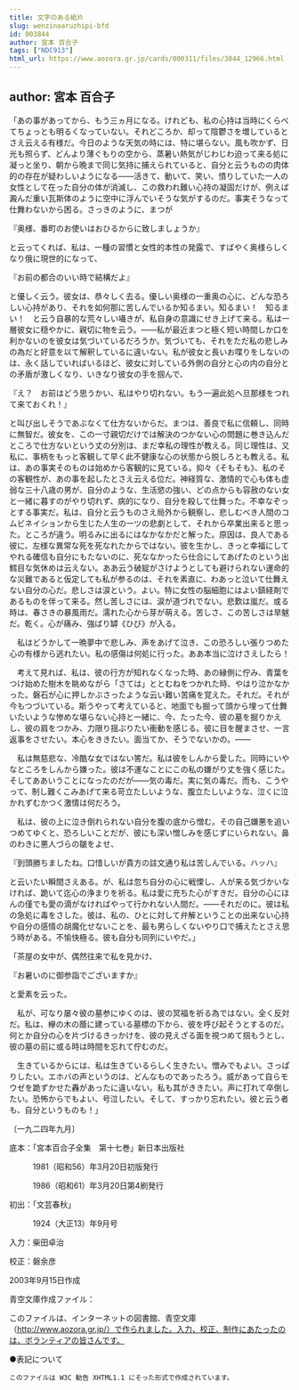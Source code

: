 ```yaml
---
title: 文字のある紙片
slug: wenzinoaruzhipi-bfd
id: 003844
author: 宮本 百合子
tags: ["NDC913"]
html_url: https://www.aozora.gr.jp/cards/000311/files/3844_12966.html
---
```


## author: 宮本 百合子

「あの事があってから、もう三ヵ月になる。けれども、私の心持は当時にくらべてちょっとも明るくなっていない。それどころか、却って陰鬱さを増しているとさえ云える有様だ。今日のような天気の時には、特に堪らない。風も吹かず、日光も照らず、どんより薄ぐもりの空から、蒸暑い熱気がじわじわ迫って来る処に凝っと坐り、朝から晩まで同じ気持に捕えられていると、自分と云うものの肉体的の存在が疑わしいようになる――活きて、動いて、笑い、憤りしていた一人の女性として在った自分の体が消滅し、この救われ難い心持の凝固だけが、例えば澱んだ重い瓦斯体のように空中に浮んでいそうな気がするのだ。事実そうなって仕舞わないから困る。さっきのように、まつが

『奥様、番町のお使いはおひるからに致しましょうか』

と云ってくれば、私は、一種の習慣と女性的本性の発露で、すばやく奥様らしくなり俄に現世的になって、

『お前の都合のいい時で結構だよ』

と優しく云う。彼女は、恭々しく去る。優しい奥様の一重奥の心に、どんな恐ろしい心持があり、それを如何那に苦しんでいるか知るまい。知るまい！　知るまい！　と云う自暴的な荒々しい囁きが、私自身の意識にせき上げて来る。私は一層彼女に穏やかに、親切に物を云う。――私が最近まつと極く短い時間しか口を利かないのを彼女は気づいているだろうか。気づいても、それをただ私の悲しみの為だと好意を以て解釈しているに違いない。私が彼女と長いお喋りをしないのは、永く話していればいるほど、彼女に対している外側の自分と心の内の自分との矛盾が激しくなり、いきなり彼女の手を掴んで、

『え？　お前はどう思うかい、私はやり切れない。もう一遍此処へ旦那様をつれて来ておくれ！』

と叫び出しそうであぶなくて仕方ないからだ。まつは、善良で私に信頼し、同時に無智だ。彼女を、この一寸親切だけでは解決のつかない心の問題に巻き込んだところで仕方ないという丈の分別は、まだ幸私の理性が教える。同じ理性は、又私に、事柄をもっと客観して早く此不健康な心の状態から脱しろとも教える。私は、あの事実そのものは始めから客観的に見ている。抑々《そもそも》、私のその客観性が、あの事を起したとさえ云える位だ。神経質な、激情的で心も体も虚弱な三十八歳の男が、自分のような、生活慾の強い、どの点からも容赦のない女と一緒に暮すのがやり切れず、病的になり、自分を殺して仕舞った。不幸なぞっとする事実だ。私は、自分と云うものさえ局外から観察し、悲しむべき人間のコムビネイションから生じた人生の一ツの悲劇として、それから卒業出来ると思った。ところが違う。明るみに出るにはなかなかだと解った。原因は、良人である彼に、左様な異常な死を死なれたからではない。彼を生かし、きっと幸福にしてやれる確信も自分にもたないのに、死ななかったら仕合にしてあげたのという出鱈目な気休めは云えない。ああ云う破綻がさけようとしても避けられない運命的な災難であると仮定しても私が参るのは、それを素直に、わあっと泣いて仕舞えない自分の心だ。悲しさは涙という。よい。特に女性の脳細胞にはよい鎮経剤であるものを伴って来る。然し苦しさには、涙が道づれでない。悲歎は嵐だ。或る時は、春さきの暴風雨だ。濡れた心から芽が萌える。苦しさ、この苦しさは旱魃だ。乾く。心が痛み、強ばり罅《ひび》が入る。

　私はどうかして一晩夢中で悲しみ、声をあげて泣き、この恐ろしい張りつめた心の有様から逃れたい。私の感傷は何処に行った。ああ本当に泣けさえしたら！

　考えて見れば、私は、彼の行方が知れなくなった時、あの縁側に佇み、青葉をつけ始めた樹木を眺めながら「さては」ととむねをつかれた時、やはり泣かなかった。磐石が心に押しかぶさったような云い難い苦痛を覚えた。それだ。それが今もつづいている。斯うやって考えていると、地面でも掘って頭から埋って仕舞いたいような惨めな堪らない心持と一緒に、今、たった今、彼の墓を掘りかえし、彼の肩をつかみ、力限り揺ぶりたい衝動を感じる。彼に目を醒まさせ、一言返事をさせたい。本心をききたい。面当てか、そうでないかの。――

　私は無慈悲な、冷酷な女ではない筈だ。私は彼をしんから愛した。同時にいやなところをしんから嫌った。彼は不運なことにこの私の嫌がり丈を強く感じた。そしてああいうことになったのだが――気の毒だ。実に気の毒だ。而も、こうやって、制し難くこみあげて来る苛立たしいような、腹立たしいような、泣くに泣かれずむかつく激情は何だろう。

　私は、彼の上に泣き倒れられない自分を腹の底から憎む。その自己嫌悪を追いつめてゆくと、恐ろしいことだが、彼にも深い憎しみを感じずにいられない。鼻のわきに悪人づらの皺をよせ、

『到頭勝ちましたね。口惜しいが貴方の註文通り私は苦しんでいる。ハッハ』

と云いたい瞬間さえある。が、私は忽ち自分の心に戦慄し、人が来る気づかいなければ、跪いて迄心の浄まりを祈る。私は愛に充ちた心がすきだ。自分の心にほんの僅でも愛の滴がなければやって行かれない人間だ。――それだのに。彼は私の急処に毒をさした。彼は、私の、ひとに対して弁解ということの出来ない心持や自分の感情の胡魔化せないことを、最も男らしくないやり口で捕えたとさえ思う時がある。不愉快極る。彼も自分も同列にいやだ。」



「茶屋の女中が、偶然往来で私を見かけ、

『お暑いのに御参詣でございますか』

と愛素を云った。

　私が、可なり屡々彼の墓参にゆくのは、彼の冥福を祈る為ではない。全く反対だ。私は、欅の木の蔭に建っている墓標の下から、彼を呼び起そうとするのだ。何とか自分の心を片づけるきっかけを、彼の見えざる面を視つめて掴もうとし、彼の墓の前に或る時は時間を忘れて佇むのだ。

　生きているからには、私は生きているらしく生きたい。憎みでもよい。さっぱりしたい。エホバの声というのは、どんなものであったろう。威があって自らモウゼを跪ずかせた轟があったに違いない。私も其がききたい。声に打れて卒倒したい。恐怖からでもよい、号泣したい。そして、すっかり忘れたい。彼と云う者も、自分というものも！」

〔一九二四年九月〕













底本：「宮本百合子全集　第十七巻」新日本出版社


　　　1981（昭和56）年3月20日初版発行

　　　1986（昭和61）年3月20日第4刷発行

初出：「文芸春秋」

　　　1924（大正13）年9月号

入力：柴田卓治

校正：磐余彦

2003年9月15日作成

青空文庫作成ファイル：

このファイルは、インターネットの図書館、青空文庫（http://www.aozora.gr.jp/）で作られました。入力、校正、制作にあたったのは、ボランティアの皆さんです。











●表記について


	このファイルは W3C 勧告 XHTML1.1 にそった形式で作成されています。